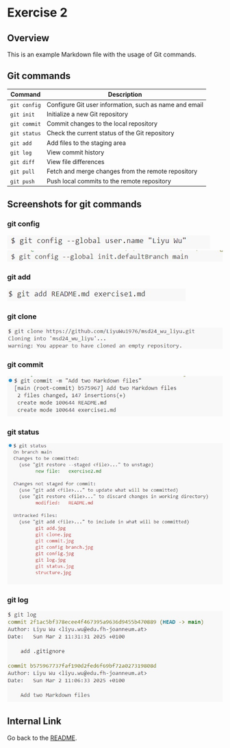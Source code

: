 # Exercise 2

## Overview

This is an example Markdown file with the usage of Git commands.

## Git commands

| Command      | Description |
|--------------|--------------------------------------|
| `git config` | Configure Git user information, such as name and email |
| `git init`   | Initialize a new Git repository |
| `git commit` | Commit changes to the local repository |
| `git status` | Check the current status of the Git repository |
| `git add`    | Add files to the staging area |
| `git log`    | View commit history |
| `git diff`   | View file differences |
| `git pull`   | Fetch and merge changes from the remote repository |
| `git push`   | Push local commits to the remote repository |



## Screenshots for git commands

### git config
![config name](resources/images/git%20config.jpg)
![config branch](resources/images/git%20config%20branch.jpg)

### git add
![git add](resources/images/git%20add.jpg)

### git clone
![git clone](resources/images/git%20clone.jpg)

### git commit
![git commit](resources/images/git%20commit.jpg)

### git status
![git status](resources/images/git%20status.jpg)

### git log
![git log](resources/images/git%20log.jpg)


## Internal Link

Go back to the [README](./README.md).

